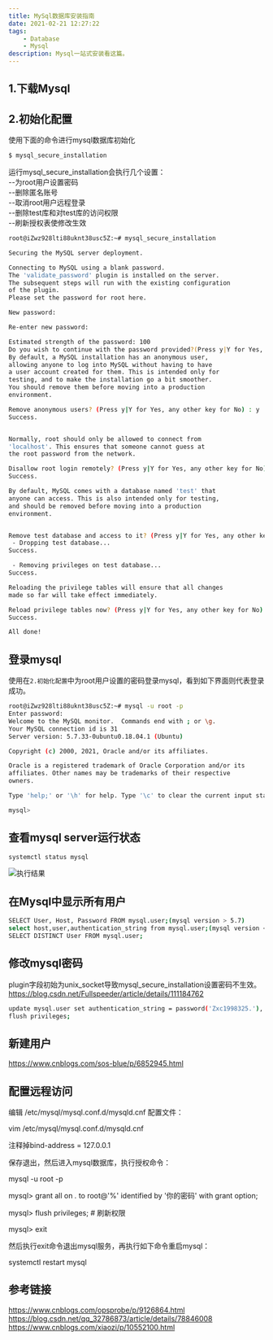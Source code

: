 ```yaml
---
title: MySql数据库安装指南
date: 2021-02-21 12:27:22
tags: 
	- Database
	- Mysql
description: Mysql一站式安装看这篇。
---
```


## 1.下载Mysql

## 2.初始化配置
使用下面的命令进行mysql数据库初始化
```bash
$ mysql_secure_installation
```
运行mysql_secure_installation会执行几个设置：  
--为root用户设置密码  
--删除匿名账号  
--取消root用户远程登录  
--删除test库和对test库的访问权限  
--刷新授权表使修改生效  

```bash
root@iZwz928lti88uknt38usc5Z:~# mysql_secure_installation

Securing the MySQL server deployment.

Connecting to MySQL using a blank password.
The 'validate_password' plugin is installed on the server.
The subsequent steps will run with the existing configuration
of the plugin.
Please set the password for root here.

New password:

Re-enter new password:

Estimated strength of the password: 100
Do you wish to continue with the password provided?(Press y|Y for Yes, any other key for No) : y
By default, a MySQL installation has an anonymous user,
allowing anyone to log into MySQL without having to have
a user account created for them. This is intended only for
testing, and to make the installation go a bit smoother.
You should remove them before moving into a production
environment.

Remove anonymous users? (Press y|Y for Yes, any other key for No) : y
Success.


Normally, root should only be allowed to connect from
'localhost'. This ensures that someone cannot guess at
the root password from the network.

Disallow root login remotely? (Press y|Y for Yes, any other key for No) : y
Success.

By default, MySQL comes with a database named 'test' that
anyone can access. This is also intended only for testing,
and should be removed before moving into a production
environment.


Remove test database and access to it? (Press y|Y for Yes, any other key for No) : y
 - Dropping test database...
Success.

 - Removing privileges on test database...
Success.

Reloading the privilege tables will ensure that all changes
made so far will take effect immediately.

Reload privilege tables now? (Press y|Y for Yes, any other key for No) : y
Success.

All done!

```

## 登录mysql
使用在```2.初始化配置```中为root用户设置的密码登录mysql，看到如下界面则代表登录成功。
```bash
root@iZwz928lti88uknt38usc5Z:~# mysql -u root -p
Enter password:
Welcome to the MySQL monitor.  Commands end with ; or \g.
Your MySQL connection id is 31
Server version: 5.7.33-0ubuntu0.18.04.1 (Ubuntu)

Copyright (c) 2000, 2021, Oracle and/or its affiliates.

Oracle is a registered trademark of Oracle Corporation and/or its
affiliates. Other names may be trademarks of their respective
owners.

Type 'help;' or '\h' for help. Type '\c' to clear the current input statement.

mysql>

```
## 查看mysql server运行状态
```bash
systemctl status mysql
```
![执行结果](https://cdn.staticaly.com/gh/LBZZYZ/PicX@master/Blog/mysqlState.1v1675w98uf4.webp)

## 在Mysql中显示所有用户
```bash
SELECT User, Host, Password FROM mysql.user;(mysql version > 5.7)
select host,user,authentication_string from mysql.user;(mysql version <= 5.7>)
SELECT DISTINCT User FROM mysql.user;
```

## 修改mysql密码
plugin字段初始为unix_socket导致mysql_secure_installation设置密码不生效。  
https://blog.csdn.net/Fullspeeder/article/details/111184762

```bash
update mysql.user set authentication_string = password('Zxc1998325.'), plugin = 'mysql_native_password' where user = 'root';
flush privileges;
```

## 新建用户
https://www.cnblogs.com/sos-blue/p/6852945.html


## 配置远程访问
编辑 /etc/mysql/mysql.conf.d/mysqld.cnf 配置文件：

vim /etc/mysql/mysql.conf.d/mysqld.cnf

注释掉bind-address          = 127.0.0.1

保存退出，然后进入mysql数据库，执行授权命令：

mysql -u root -p

mysql> grant all on *.* to root@'%' identified by '你的密码' with grant option;

mysql> flush privileges;    # 刷新权限

mysql> exit

然后执行exit命令退出mysql服务，再执行如下命令重启mysql：

systemctl restart mysql

## 参考链接
https://www.cnblogs.com/opsprobe/p/9126864.html
https://blog.csdn.net/qq_32786873/article/details/78846008
https://www.cnblogs.com/xiaozi/p/10552100.html
